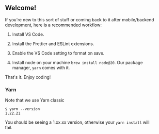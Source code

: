## Welcome!

If you're new to this sort of stuff or coming back to it after mobile/backend
development, here is a recommended workflow:

1. Install VS Code.

2. Install the Prettier and ESLint extensions.

3. Enable the VS Code setting to format on save.

4. Install node on your machine `brew install node@20`. Our package manager,
   `yarn` comes with it.

That's it. Enjoy coding!

### Yarn

Note that we use Yarn classic

```
$ yarn --version
1.22.21
```

You should be seeing a 1.xx.xx version, otherwise your `yarn install` will fail.
